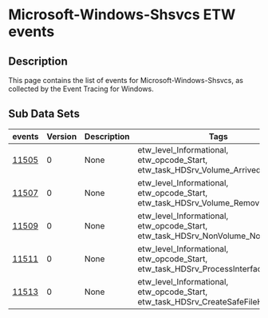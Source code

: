# Microsoft-Windows-Shsvcs ETW events

## Description
This page contains the list of events for Microsoft-Windows-Shsvcs, as collected by the Event Tracing for Windows.

## Sub Data Sets
|events|Version|Description|Tags|
|---|---|---|---|
|[11505](events/event-11505.md)|0|None|etw_level_Informational, etw_opcode_Start, etw_task_HDSrv_Volume_Arrived_Updated|
|[11507](events/event-11507.md)|0|None|etw_level_Informational, etw_opcode_Start, etw_task_HDSrv_Volume_Removed|
|[11509](events/event-11509.md)|0|None|etw_level_Informational, etw_opcode_Start, etw_task_HDSrv_NonVolume_NotifyShell|
|[11511](events/event-11511.md)|0|None|etw_level_Informational, etw_opcode_Start, etw_task_HDSrv_ProcessInterfaceCallback|
|[11513](events/event-11513.md)|0|None|etw_level_Informational, etw_opcode_Start, etw_task_HDSrv_CreateSafeFileHandle|
